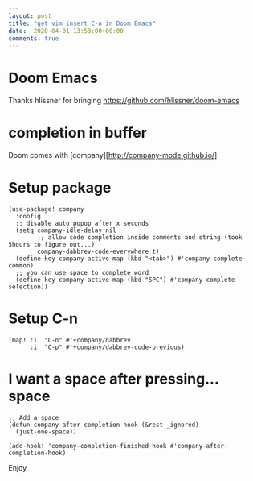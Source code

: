 ```yaml
---
layout: post
title: "get vim insert C-n in Doom Emacs"
date:  2020-04-01 13:53:00+00:00
comments: true
---
```


# Doom Emacs

Thanks hlissner for bringing <https://github.com/hlissner/doom-emacs>

# completion in buffer

Doom comes with [company][http://company-mode.github.io/]

# Setup package

```
(use-package! company
  :config
  ;; disable auto popup after x seconds
  (setq company-idle-delay nil
        ;; allow code completion inside comments and string (took 5hours to figure out...)
        company-dabbrev-code-everywhere t)
  (define-key company-active-map (kbd "<tab>") #'company-complete-common)
  ;; you can use space to complete word
  (define-key company-active-map (kbd "SPC") #'company-complete-selection))
```

# Setup C-n


```
(map! :i  "C-n" #'+company/dabbrev
      :i  "C-p" #'+company/dabbrev-code-previous)
```

# I want a space after pressing... space

```
;; Add a space
(defun company-after-completion-hook (&rest _ignored)
  (just-one-space))

(add-hook! 'company-completion-finished-hook #'company-after-completion-hook)
```

Enjoy
